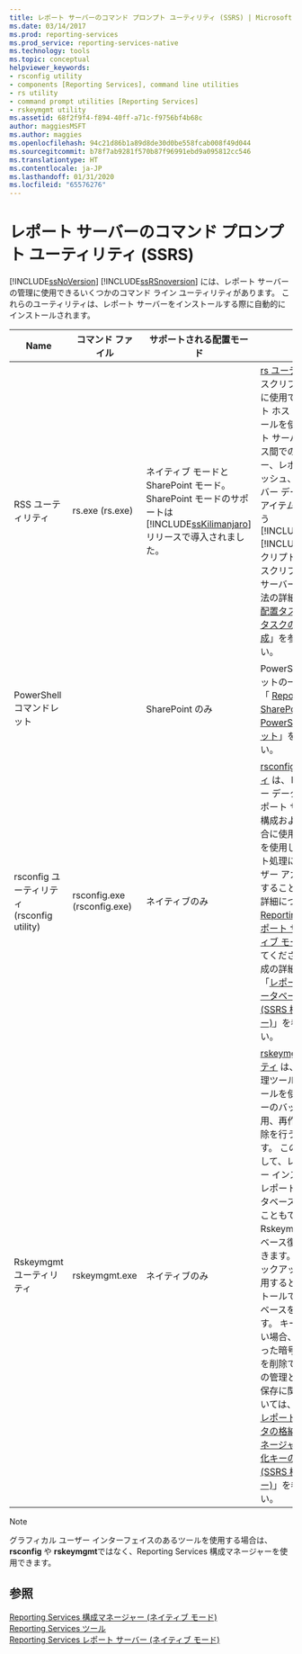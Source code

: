 ```yaml
---
title: レポート サーバーのコマンド プロンプト ユーティリティ (SSRS) | Microsoft Docs
ms.date: 03/14/2017
ms.prod: reporting-services
ms.prod_service: reporting-services-native
ms.technology: tools
ms.topic: conceptual
helpviewer_keywords:
- rsconfig utility
- components [Reporting Services], command line utilities
- rs utility
- command prompt utilities [Reporting Services]
- rskeymgmt utility
ms.assetid: 68f2f9f4-f894-40ff-a71c-f9756bf4b68c
author: maggiesMSFT
ms.author: maggies
ms.openlocfilehash: 94c21d86b1a89d8de30d0be558fcab008f49d044
ms.sourcegitcommit: b78f7ab9281f570b87f96991ebd9a095812cc546
ms.translationtype: HT
ms.contentlocale: ja-JP
ms.lasthandoff: 01/31/2020
ms.locfileid: "65576276"
---
```

# <a name="report-server-command-prompt-utilities-ssrs"></a>レポート サーバーのコマンド プロンプト ユーティリティ (SSRS)
  [!INCLUDE[ssNoVersion](../../includes/ssnoversion-md.md)] [!INCLUDE[ssRSnoversion](../../includes/ssrsnoversion-md.md)] には、レポート サーバーの管理に使用できるいくつかのコマンド ライン ユーティリティがあります。 これらのユーティリティは、レポート サーバーをインストールする際に自動的にインストールされます。  
  
|Name|コマンド ファイル|サポートされる配置モード|説明|  
|----------|------------------|-------------------------------|-----------------|  
|RSS ユーティリティ|rs.exe (rs.exe)|ネイティブ モードと SharePoint モード。 SharePoint モードのサポートは [!INCLUDE[ssKilimanjaro](../../includes/sskilimanjaro-md.md)] リリースで導入されました。|[rs ユーティリティ](../../reporting-services/tools/rs-exe-utility-ssrs.md) は、スクリプト操作の実行に使用できるスクリプト ホストです。 このツールを使用して、レポート サーバー データベース間でのデータのコピー、レポートのパブリッシュ、レポート サーバー データベースでのアイテムの作成などを行う [!INCLUDE[msCoName](../../includes/msconame-md.md)][!INCLUDE[vbprvb](../../includes/vbprvb-md.md)] スクリプトを実行します。 スクリプトを使用してサーバーを管理する方法の詳細については、「 [配置タスクおよび管理タスクのスクリプト作成](../../reporting-services/tools/script-deployment-and-administrative-tasks.md)」を参照してください。|  
|PowerShell コマンドレット||SharePoint のみ|PowerShell コマンドレットの一覧については、「 [Reporting Services SharePoint モードの PowerShell コマンドレット](../../reporting-services/report-server-sharepoint/powershell-cmdlets-for-reporting-services-sharepoint-mode.md)」を参照してください。|  
|rsconfig ユーティリティ (rsconfig utility)|rsconfig.exe (rsconfig.exe)|ネイティブのみ|[rsconfig ユーティリティ](../../reporting-services/tools/rsconfig-utility-ssrs.md) は、レポート サーバー データベースへのレポート サーバー接続を構成および管理する場合に使用します。 これを使用して、自動レポート処理に使用するユーザー アカウントを指定することもできます。 詳細については、「 [Reporting Services レポート サーバー (ネイティブ モード)](../../reporting-services/report-server/reporting-services-report-server-native-mode.md)」を参照してください。 接続の構成の詳細については、「[レポート サーバー データベース接続の構成 &#40;SSRS 構成マネージャー&#41;](../../reporting-services/install-windows/configure-a-report-server-database-connection-ssrs-configuration-manager.md)」を参照してください。|  
|Rskeymgmt ユーティリティ|rskeymgmt.exe|ネイティブのみ|[rskeymgmt ユーティリティ](../../reporting-services/tools/rskeymgmt-utility-ssrs.md) は、暗号化キー管理ツールです。 このツールを使用して、対称キーのバックアップ、適用、再作成、および削除を行うことができます。 このツールを使用して、レポート サーバー インスタンスを共有レポート サーバー データベースにアタッチすることもできます。 Rskeymgmt は、データベース復旧操作で使用できます。 対称キーのバックアップ コピーを適用すると、新しいインストールで既存のデータベースを再利用できます。 キーを復元できない場合、使用しなくなった暗号化された内容を削除できます。 キーの管理と機密データの保存に関する詳細については、「[暗号化されたレポート サーバー データの格納 &#40;SSRS 構成マネージャー&#41;](../../reporting-services/install-windows/ssrs-encryption-keys-store-encrypted-report-server-data.md)」と「[暗号化キーの構成と管理 &#40;SSRS 構成マネージャー&#41;](../../reporting-services/install-windows/ssrs-encryption-keys-manage-encryption-keys.md)」を参照してください。|  
  
> [!NOTE]  
>  グラフィカル ユーザー インターフェイスのあるツールを使用する場合は、 **rsconfig** や **rskeymgmt**ではなく、Reporting Services 構成マネージャーを使用できます。  
  
## <a name="see-also"></a>参照  
 [Reporting Services 構成マネージャー &#40;ネイティブ モード&#41;](../../reporting-services/install-windows/reporting-services-configuration-manager-native-mode.md)   
 [Reporting Services ツール](../../reporting-services/tools/reporting-services-tools.md)   
 [Reporting Services レポート サーバー &#40;ネイティブ モード&#41;](../../reporting-services/report-server/reporting-services-report-server-native-mode.md)  
  
  
